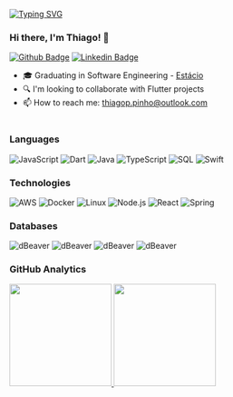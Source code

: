 [![Typing SVG](https://readme-typing-svg.herokuapp.com?font=Fira+Code&size=22&color=e0378c&background=FFFFFF00&vCenter=true&width=500&lines=Welcome+to+Thiago+Pinho's+repository)](https://git.io/typing-svg)

### Hi there, I'm Thiago! 👋

[![Github Badge](https://img.shields.io/badge/-Github-000?style=for-the-badge&logo=Github&logoColor=white&link=https://github.com/thiagopinho)](https://github.com/thiagopinho)
[![Linkedin Badge](https://img.shields.io/badge/-LinkedIn-blue?style=for-the-badge&logo=Linkedin&logoColor=white&link=https://www.linkedin.com/in/thiagopereirapinho/)](https://www.linkedin.com/in/othiagopp/)

- 🎓 Graduating in Software Engineering - <a href="https://estacio.br/"> Estácio</a> <br>
- 🔍️ I'm looking to collaborate with Flutter projects
- 📫 How to reach me: thiagop.pinho@outlook.com <br><br>

### Languages

![JavaScript](https://img.shields.io/badge/-JavaScript-000?&logo=JavaScript)
![Dart](https://img.shields.io/badge/-Dart-000?&logo=Dart)
![Java](https://img.shields.io/badge/-Java-000?&logo=openjdk)
![TypeScript](https://img.shields.io/badge/-TypeScript-000?&logo=TypeScript)
![SQL](https://img.shields.io/badge/-SQL-000?&logo=MySQL)
![Swift](https://img.shields.io/badge/-Swift-000?&logo=Swift)

### Technologies

![AWS](https://img.shields.io/badge/-AWS-000?&logo=Amazon-AWS&logoColor=F90)
![Docker](https://img.shields.io/badge/-Docker-000?&logo=Docker)
![Linux](https://img.shields.io/badge/-Linux-000?&logo=Linux)
![Node.js](https://img.shields.io/badge/-Node.js-000?&logo=node.js)
![React](https://img.shields.io/badge/-React-000?&logo=React)
![Spring](https://img.shields.io/badge/-Spring-000?&logo=Spring)

### Databases

![dBeaver](https://img.shields.io/badge/MongoDB-4EA94B?style=for-the-badge&logo=mongodb&logoColor=white)
![dBeaver](https://img.shields.io/badge/MySQL-005C84?style=for-the-badge&logo=mysql&logoColor=white)
![dBeaver](https://img.shields.io/badge/dbeaver-382923?style=for-the-badge&logo=dbeaver&logoColor=white)
![dBeaver](https://img.shields.io/badge/PostgreSQL-316192?style=for-the-badge&logo=postgresql&logoColor=white)

### GitHub Analytics



<a href="https://github.com/thiagopinho">
  <img height="180em" src="http://github-readme-streak-stats.herokuapp.com/?user=thiagopinho&theme=radical&date_format=M%20j%5B%2C%20Y%5D&ring=ff3068&fire=ff3068&sideNums=ff3068">
  <img height="180em" src="https://github-readme-stats-eight-theta.vercel.app/api/top-langs/?username=thiagopinho&layout=compact&langs_count=8&theme=radical&hide=jupyter%20notebook,css"/>
</a>

